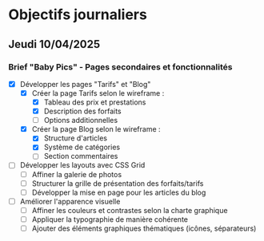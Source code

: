 # Objectifs journaliers

## Jeudi 10/04/2025

### Brief "Baby Pics" - Pages secondaires et fonctionnalités

- [x] Développer les pages "Tarifs" et "Blog"
  - [x] Créer la page Tarifs selon le wireframe :
    - [x] Tableau des prix et prestations
    - [x] Description des forfaits
    - [ ] Options additionnelles
  - [x] Créer la page Blog selon le wireframe :
    - [x] Structure d'articles
    - [x] Système de catégories
    - [ ] Section commentaires

- [ ] Développer les layouts avec CSS Grid
  - [ ] Affiner la galerie de photos
  - [ ] Structurer la grille de présentation des forfaits/tarifs
  - [ ] Développer la mise en page pour les articles du blog

- [ ] Améliorer l'apparence visuelle
  - [ ] Affiner les couleurs et contrastes selon la charte graphique
  - [ ] Appliquer la typographie de manière cohérente
  - [ ] Ajouter des éléments graphiques thématiques (icônes, séparateurs)
